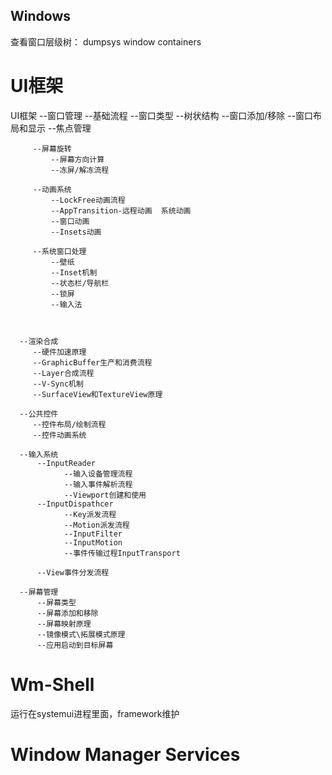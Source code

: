 ## Windows
查看窗口层级树：
dumpsys window containers

# UI框架
UI框架
      --窗口管理
         --基础流程
             --窗口类型
             --树状结构
             --窗口添加/移除
             --窗口布局和显示
             --焦点管理
               
         --屏幕旋转
             --屏幕方向计算
             --冻屏/解冻流程
              
         --动画系统
             --LockFree动画流程
             --AppTransition-远程动画  系统动画
             --窗口动画
             --Insets动画
               
         --系统窗口处理
             --壁纸
             --Inset机制
             --状态栏/导航栏
             --锁屏
             --输入法
          
               
        
      --渲染合成
         --硬件加速原理
         --GraphicBuffer生产和消费流程
         --Layer合成流程
         --V-Sync机制
         --SurfaceView和TextureView原理
         
      --公共控件
         --控件布局/绘制流程
         --控件动画系统
         
      --输入系统
          --InputReader
                --输入设备管理流程
                --输入事件解析流程
                --Viewport创建和使用
          --InputDispathcer
                --Key派发流程
                --Motion派发流程
                --InputFilter
                --InputMotion
                --事件传输过程InputTransport
                
          --View事件分发流程
      
      --屏幕管理
          --屏幕类型
          --屏幕添加和移除
          --屏幕映射原理
          --镜像模式\拓展模式原理
          --应用启动到目标屏幕
         
      

# Wm-Shell
运行在systemui进程里面，framework维护

# Window Manager Services
